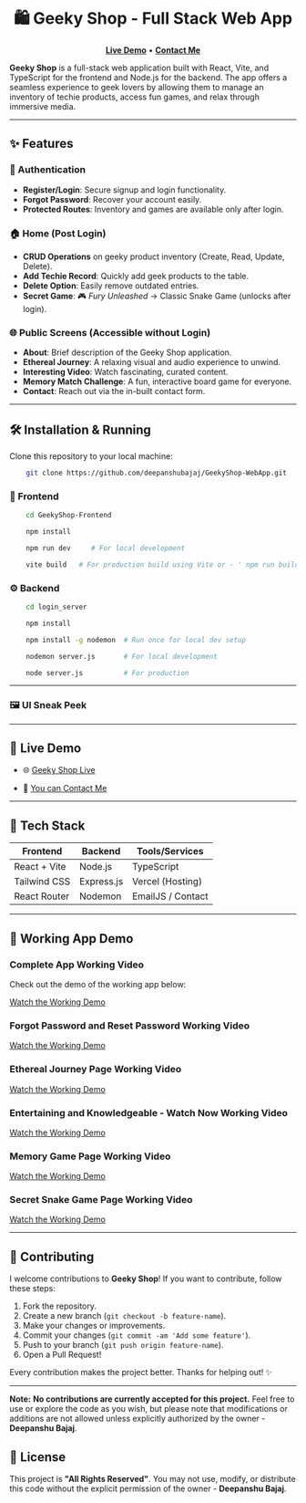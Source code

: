 <h1 align="center">🛍️ Geeky Shop - Full Stack Web App</h1>

<p align="center">
  <a href="https://geeky-shop-web-app.vercel.app/"><strong>Live Demo</strong></a>   •   
  <a href="https://geeky-shop-web-app.vercel.app/contact"><strong>Contact Me</strong></a>
</p>

**Geeky Shop** is a full-stack web application built with React, Vite, and TypeScript for the frontend and Node.js for the backend. The app offers a seamless experience to geek lovers by allowing them to manage an inventory of techie products, access fun games, and relax through immersive media.

---

## ✨ Features

### 🔐 Authentication
- **Register/Login**: Secure signup and login functionality.
- **Forgot Password**: Recover your account easily.
- **Protected Routes**: Inventory and games are available only after login.

### 🏠 Home (Post Login)
- **CRUD Operations** on geeky product inventory (Create, Read, Update, Delete).
- **Add Techie Record**: Quickly add geek products to the table.
- **Delete Option**: Easily remove outdated entries.
- **Secret Game**: 🎮 *Fury Unleashed* → Classic Snake Game (unlocks after login).

### 🌐 Public Screens (Accessible without Login)
- **About**: Brief description of the Geeky Shop application.
- **Ethereal Journey**: A relaxing visual and audio experience to unwind.
- **Interesting Video**: Watch fascinating, curated content.
- **Memory Match Challenge**: A fun, interactive board game for everyone.
- **Contact**: Reach out via the in-built contact form.

---

## 🛠️ Installation & Running

Clone this repository to your local machine:
```bash
    git clone https://github.com/deepanshubajaj/GeekyShop-WebApp.git
```

### 🚀 Frontend

```bash
    cd GeekyShop-Frontend
```
```bash
    npm install
```
```bash
    npm run dev     # For local development
```
```bash
    vite build   # For production build using Vite or - ' npm run build '
```
### ⚙️ Backend

```bash
    cd login_server
```
```bash
    npm install
```
```bash
    npm install -g nodemon  # Run once for local dev setup
```
```bash
    nodemon server.js       # For local development
```
```bash
    node server.js          # For production
```

---

### 🖼️ UI Sneak Peek


---

## 📱 Live Demo

- 🌐 [Geeky Shop Live](https://geeky-shop-web-app.vercel.app/)

- 📩 [You can Contact Me](https://geeky-shop-web-app.vercel.app/contact)

---

## 🧠 Tech Stack

| Frontend       | Backend     | Tools/Services     |
| -------------- | ----------- | ------------------ |
| React + Vite   | Node.js     | TypeScript         |
| Tailwind CSS   | Express.js  | Vercel (Hosting)   |
| React Router   | Nodemon     | EmailJS / Contact  |

---

## 🚀 Working App Demo

### Complete App Working Video

Check out the demo of the working app below:

[Watch the Working Demo](https://github.com/user-attachments/assets/f379939e-10f7-4c70-864d-15b0b5558f80)

### Forgot Password and Reset Password Working Video

[Watch the Working Demo](https://github.com/user-attachments/assets/6378a5b5-7f11-4e73-b3e5-864a454eea03)

### Ethereal Journey Page Working Video

[Watch the Working Demo](https://github.com/user-attachments/assets/89113709-2a43-46fc-934b-43c5a8164367)

### Entertaining and Knowledgeable - Watch Now Working Video

[Watch the Working Demo](https://github.com/user-attachments/assets/708f27aa-6dd1-4e7a-b12d-883f101b0cad)

### Memory Game Page Working Video

[Watch the Working Demo](https://github.com/user-attachments/assets/3001f413-39b0-44f2-b10a-6d06df6348f2)

### Secret Snake Game Page Working Video

[Watch the Working Demo](https://github.com/user-attachments/assets/18632235-2849-47a3-a6d0-8483c62a160b)


---

## 🤝 Contributing

I welcome contributions to **Geeky Shop**! If you want to contribute, follow these steps:

1. Fork the repository.
2. Create a new branch (`git checkout -b feature-name`).
3. Make your changes or improvements.
4. Commit your changes (`git commit -am 'Add some feature'`).
5. Push to your branch (`git push origin feature-name`).
6. Open a Pull Request!

Every contribution makes the project better. Thanks for helping out! ✨

---

**Note:** **No contributions are currently accepted for this project.** Feel free to use or explore the code as you wish, but please note that modifications or additions are not allowed unless explicitly authorized by the owner - **Deepanshu Bajaj**.

## 📃 License

This project is **"All Rights Reserved"**. You may not use, modify, or distribute this code without the explicit permission of the owner - **Deepanshu Bajaj**.

